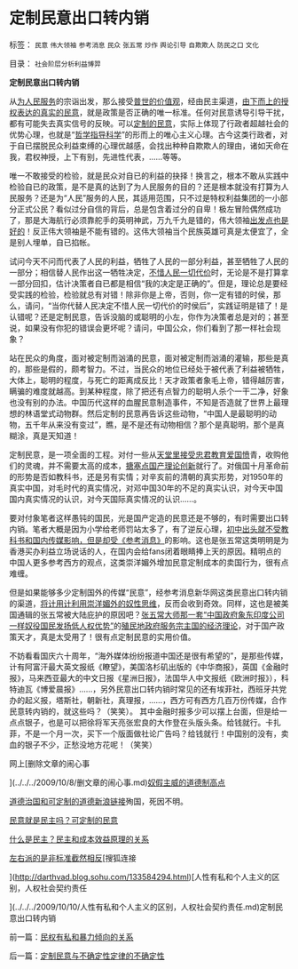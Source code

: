# 定制民意出口转内销

标签： `民意` `伟大领袖` `参考消息` `民众` `张五常` `炒作` `舆论引导` `自欺欺人` `防民之口` `文化` 

目录： `社会阶层分析利益博羿`

**定制民意出口转内销**

从[为人民服务](../../../2009/7/14/为人民服务体现的正是人权普世的价值观.md)的宗诣出发，那么接受[普世的价值观](../../../2009/7/11/接受人权普世的价值观利大于弊.md)，经由民主渠道，[由下而上的授权表达的真实的民意](http://hi.baidu.com/darthchn/blog/item/bf555cdc82eeabe677c6380e.html)，就是政策是否正确的唯一标准。任何对民意诱导引导干扰，都有可能失去真实信号的反映。可以[定制的民意](../../../2009/10/9/民意就是民主吗？可定制的民意呢？.md)，实际上体现了行政者超越社会的优势心理，也就是“[哲学指导科学](http://hi.baidu.com/darthchn/blog/item/eb690adf0b1af651cdbf1a67.html)”的形而上的唯心主义心理。古今这类行政者，对于自已摆脱民众利益束缚的心理优越感，会找出种种自欺欺人的理由，诸如天命在我，君权神授，上下有别，先进性代表，……等等。

唯一不敢接受的检验，就是民众对自已的利益的抉择！换言之，根本不敢从实践中检验自已的政策，是不是真的达到了为人民服务的目的？还是根本就没有打算为人民服务？还是为“人民”服务的人民，其适用范围，只不过是特权利益集团的一小部分正式公民？看似过分自信的背后，总是包含着过分的自卑！极左冒险偶然成功了，那是大海航行必须靠舵手的英明神武，万九千九是错的，伟大领袖[出发点也是好的](../../../2009/9/23/孟荀人之初善恶之争及“行之初意本善”.md)！反正伟大领袖是不能有错的。这伟大领袖当个民族英雄可真是太便宜了，全是别人埋单，自已掐帐。

试问今天不问而代表了人民的利益，牺牲了人民的一部分利益，甚至牺牲了人民的一部分；相信替人民作出这一牺牲决定，[不惜人民一切代价](../../../2009/6/30/不惜一切代价打游击，不是人民的义务.md)时，无论是不是打算拿一部分回扣，估计决策者自已都是相信“我的决定是正确的”。但是，理论总是要经受实践的检验，检验就总有对错！除非你是上帝，否则，你一定有错的时侯，那么，请问，“当你代替人民决定不惜人民一切代价的时侯后”，实践证明是错了！是认错呢？还是定制民意，告诉没脑的或聪明的小左，你作为决策者总是对的；甚至说，如果没有你犯的错误会更坏呢？请问，中国公众，你们看到了那一样社会现象？

站在民众的角度，面对被定制而汹涌的民意，面对被定制而汹涌的灌输，那些是真的，那些是假的，颇考智力。不过，当民众的地位已经处于被代表了利益被牺牲，大体上，聪明的程度，与死亡的距离成反比！天才政策者象毛上帝，错得越厉害，瞒骗的难度就越高。到某种程度，除了把还有点智力的聪明人杀个一干二净，好象也没有别的办法。中国历代这样的血腥民意制造事件，不知是否造就了世界上最理想的林语堂式动物群。然后定制的民意再告诉这些动物，“中国人是最聪明的动物，五千年从来没有变过”，瞧，是不是还有动物相信？那个是真聪明，那个是真糊涂，真是天知道！

定制民意，是一项全面的工程。对付一些从[天堂里接受忠君教育爱国愤](../../../2008/8/23/君权文化熏陶下的中式愤青.md)青，收购他们的灵魂，并不需要太高的成本，[搪塞点国产理论创新](../../../2009/7/27/可爱右派越辩越黑.md)就行了。对俄国十月革命前的形势是否如教科书，还是另有实情；对辛亥前的清朝的真实形势，对1950年的真实中国，对毛时代的真实情况，对邓中国30年的不足的真实认识，对今天中国国内真实情况的认识，对今天国际真实情况的认识……。

要对付象笔者这样愚钝的国民，光是国产定造的民意还是不够的，有时需要出口转内销。笔者大概是因为小学给老师罚站太多了，有了逆反心理，[初中出头就不受教科书和国内传媒影响，但是却受《参考消息》](../../../2009/4/23/哲学，唯心主义和进化论.md)的影响。这也是张五常这类明明是为香港买办利益立场说话的人，在国内会给fans闭着眼睛捧上天的原因。精明点的中国人更多参考西方的观点，这类崇洋媚外增加民意定制成本的卖国行为，很有点难缠。

但是如果能够多少定制国外的传媒“民意”，经参考消息新华网这类民意出口转内销的渠道，[将计用计利用崇洋媚外的奴性思维](../../../2009/7/7/摆脱动物庄园里崇洋媚外的奴性思维.md)，反而会收到奇效。同样，这也是被美国通辑的张五常被大陆庇护的原因吧？[张五常大师那一套“中国政府象东印度公司一样奴役国民发扬低人权优势”](../../../2009/7/23/马列凯恩斯张五常理论中国特色化的共同特点.md)的[殖民地政府服务宗主国的经济理论](../../../2008/1/12/张五常教授极端无知的错误：把县政府打包上市.md)，对于国产政策天才，真是太受用了！很有点定制民意的实用价值。

不妨看看国庆六十周年，“海外媒体纷纷报道中国还是很有希望的”，是那些传媒，计有阿富汗最大英文报纸《瞭望》，美国洛杉矶出版的《中华商报》，英国《金融时报》，马来西亚最大的中文日报《星洲日报》，法国华人中文报纸《欧洲时报》），科特迪瓦《博爱晨报》……，另外民意出口转内销时常见的还有埃菲社，西班牙共党办的起义报，塔斯社，朝新社，真理报，……，西方可有西方几百万份传媒，合作民意转内销的，就这些吗？（笑笑）。
其中金融时报多少可以摆上台面，但是给一点点银子，也是可以把徐将军天亮张宏良的大作登在头版头条。给钱就行。卡扎菲，不是一个月一次，买下一个版面做社论广告吗？给钱就行！中国别的没有，卖血的银子不少，正愁没地方花呢！（笑笑）

网上[删除文章的闹心事

](../../../2009/10/8/删文章的闹心事.md)[奴假主威的道德制高点](../../../2009/10/8/奴假虎威的道德制高点.md)

[道德治国和可定制的道德](http://darthvad.blog.sohu.com/133552226.html)[新浪链接](http://blog.sina.com.cn/s/blog_5563a64d0100f7sm.html)殉国，死因不明。

[民意就是民主吗？可定制的民意](../../../2009/10/9/民意就是民主吗？可定制的民意呢？.md)

[什么是民主？民主和成本效益原理的关系](../../../2009/10/9/什么是民主？民主和成本效益原理的关系.md)

[左右派的是非标准截然相反](../../../2009/10/9/完全相反的是非标准.md)[搜狐连接

](http://darthvad.blog.sohu.com/133584294.html)[人性有私和个人主义的区别，人权社会契约责任

](../../../2009/10/10/人性有私和个人主义的区别，人权社会契约责任.md)定制民意出口转内销



前一篇：[民权有私和暴力倾向的关系](../../../2009/10/10/民权有私和暴力倾向的关系.md)

后一篇：[定制民意与不确定性定律的不确定性](../../../2009/10/11/定制民意与不确定性定律的不确定性.md)